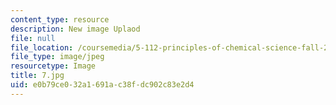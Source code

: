 ```yaml
---
content_type: resource
description: New image Uplaod
file: null
file_location: /coursemedia/5-112-principles-of-chemical-science-fall-2005/e0b79ce032a1691ac38fdc902c83e2d4_7.jpg
file_type: image/jpeg
resourcetype: Image
title: 7.jpg
uid: e0b79ce0-32a1-691a-c38f-dc902c83e2d4
---
```

